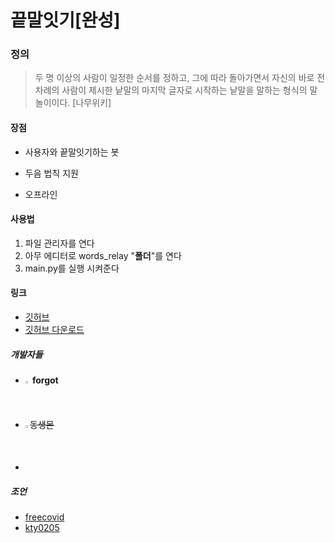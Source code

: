 # 끝말잇기[완성]


### 정의

>  두 명 이상의 사람이 일정한 순서를 정하고, 그에 따라 돌아가면서 자신의 바로 전 차례의 사람이 제시한 낱말의 마지막 글자로 시작하는 낱말을 말하는 형식의 말놀이이다. [나무위키]



#### 장점

* 사용자와 끝말잇기하는 봇

* 두음 법칙 지원

* 오프라인

#### 사용법
1. 파일 관리자를 연다
2. 아무 에디터로 words_relay \"__폴더__\"를 연다
3. main.py를 실행 시켜준다

#### 링크
* [깃허브](https://github.com/Forgot09/KoreaWordRelay)
* [깃허브 다운로드](https://github.com/Forgot09/KoreaWordRelay/archive/refs/heads/main.zip)


##### 개발자들
* <img src = "https://cdn.discordapp.com/attachments/859031027430326282/864072007065534464/flat-2126885_1280.jpg" width = "1.5%" height = "1.5%"> __forgot__
* ~~<img src = "https://cdn.pixabay.com/photo/2016/12/27/15/58/omg-1934214_960_720.jpg" width = "1.5%" height = "1.5%">동생몬~~
*
##### 조언
* [freecovid](https://github.com/freecovid19)
* [kty0205](https://github.com/kty0205)
